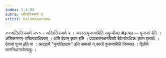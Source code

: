 ```yaml
---
index: 1.4.95
sutra: अतिरतिक्रमणे च
vritti: balamanorama
---
```


<<अतिरतिक्रमणे च>> - अतिरतिक्रमणे च । चकारात्पूजायामिति समुच्चीयत #इत्याह — पूजायां चेति । अतिक्रमणम्-उचितादाधिक्यम् । अति देवान् कृष्ण इति । प्रपञ्चसंरक्षणविषये देवेभ्योऽधिकः कृष्ण इत्यर्थः । देवानां पूज्य इति वा । आद्यऽर्थे "कुगतिप्रादयः" इति समासो न,स्वती पूजायामि॑ति नियमात् । द्वितीये त्वनभिधानान्नेत्याहुः ।